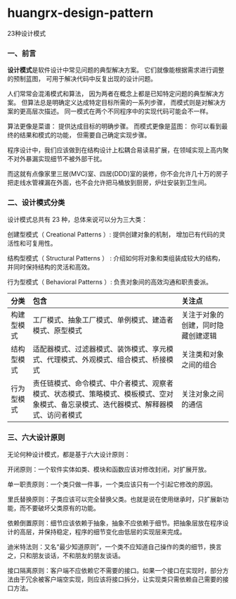 # huangrx-design-pattern
23种设计模式

### 一、前言

**设计模式**是软件设计中常见问题的典型解决方案。 它们就像能根据需求进行调整的预制蓝图， 可用于解决代码中反复出现的设计问题。

人们常常会混淆模式和算法， 因为两者在概念上都是已知特定问题的典型解决方案。 但算法总是明确定义达成特定目标所需的一系列步骤， 而模式则是对解决方案的更高层次描述。 同一模式在两个不同程序中的实现代码可能会不一样。

算法更像是菜谱： 提供达成目标的明确步骤。 而模式更像是蓝图： 你可以看到最终的结果和模式的功能， 但需要自己确定实现步骤。

程序设计中，我们应该做到在结构设计上松耦合易读易扩展，在领域实现上高内聚不对外暴漏实现细节不被外部干扰。

而这就有点像家里三居(MVC)室、四居(DDD)室的装修，你不会允许几十万的房子把走线水管裸漏在外面，也不会允许把马桶放到厨房，炉灶安装到卫生间。



### 二、设计模式分类

设计模式总共有 23 种，总体来说可以分为三大类：

创建型模式（ Creational Patterns ）: 提供创建对象的机制， 增加已有代码的灵活性和可复用性。

结构型模式（ Structural Patterns ） : 介绍如何将对象和类组装成较大的结构， 并同时保持结构的灵活和高效。

行为型模式（ Behavioral Patterns ）: 负责对象间的高效沟通和职责委派。

| **分类**   | **包含**                                                     | **关注点**                         |
| :--------- | :----------------------------------------------------------- | :--------------------------------- |
| 构建型模式 | 工厂模式、抽象工厂模式、单例模式、建造者模式、原型模式       | 关注于对象的创建，同时隐藏创建逻辑 |
| 结构型模式 | 适配器模式、过滤器模式、装饰模式、享元模式、代理模式、外观模式、组合模式、桥接模式 | 关注类和对象之间的组合             |
| 行为型模式 | 责任链模式、命令模式、中介者模式、观察者模式、状态模式、策略模式、模板模式、空对象模式、备忘录模式、迭代器模式、解释器模式、访问者模式 | 关注对象之间的通信                 |



### 三、六大设计原则

无论何种设计模式，都是基于六大设计原则：

开闭原则：一个软件实体如类、模块和函数应该对修改封闭，对扩展开放。

单一职责原则：一个类只做一件事，一个类应该只有一个引起它修改的原因。

里氏替换原则：子类应该可以完全替换父类。也就是说在使用继承时，只扩展新功能，而不要破坏父类原有的功能。

依赖倒置原则：细节应该依赖于抽象，抽象不应依赖于细节。把抽象层放在程序设计的高层，并保持稳定，程序的细节变化由低层的实现层来完成。

迪米特法则：又名“最少知道原则”，一个类不应知道自己操作的类的细节，换言之，只和朋友谈话，不和朋友的朋友谈话。

接口隔离原则：客户端不应依赖它不需要的接口。如果一个接口在实现时，部分方法由于冗余被客户端空实现，则应该将接口拆分，让实现类只需依赖自己需要的接口方法。